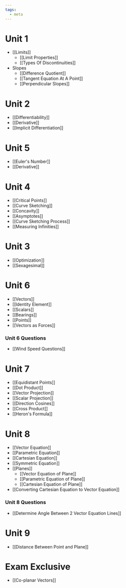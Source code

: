 ```yaml
---
tags:
  - meta
---
```

# Unit 1 
- [[Limits]]
	- [[Limit Properties]]
	- [[Types Of Discontinuities]]
- Slopes
	- [[Difference Quotient]]
	- [[Tangent Equation At A Point]]
	- [[Perpendicular Slopes]]
# Unit 2
- [[Differentiability]]
- [[Derivative]]
- [[Implicit Differentiation]]
# Unit 5
- [[Euler's Number]]
- [[Derivative]]
# Unit 4
- [[Critical Points]]
- [[Curve Sketching]]
- [[Concavity]]
- [[Asymptotes]]
- [[Curve Sketching Process]]
- [[Measuring Infinities]]
# Unit 3
- [[Optimization]]
- [[Sexagesimal]]
# Unit 6
- [[Vectors]]
- [[Identity Element]]
- [[Scalars]]
- [[Bearings]]
- [[Points]]
- [[Vectors as Forces]]
### Unit 6 Questions
- [[Wind Speed Questions]]
# Unit 7
- [[Equidistant Points]]
- [[Dot Product]]
- [[Vector Projection]]
- [[Scalar Projection]]
- [[Direction Cosines]]
- [[Cross Product]]
- [[Heron's Formula]]
# Unit 8
- [[Vector Equation]]
- [[Parametric Equation]]
- [[Cartesian Equation]]
- [[Symmetric Equation]]
- [[Planes]]
	- [[Vector Equation of Plane]]
	- [[Parametric Equation of Plane]]
	- [[Cartesian Equation of Plane]]
- [[Converting Cartesian Equation to Vector Equation]]
### Unit 8 Questions
- [[Determine Angle Between 2 Vector Equation Lines]]
# Unit 9 
- [[Distance Between Point and Plane]]
# Exam Exclusive
- [[Co-planar Vectors]]